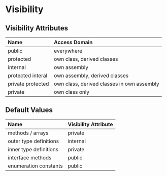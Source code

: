 # Visibility
## Visibility Attributes
|Name|Access Domain|
|:---|:---|
|public|everywhere|
|protected|own class, derived classes|
|internal|own assembly|
|protected interal|own assembly, derived classes|
|private protected|own class, derived classes in own assembly|
|private|own class only|

## Default Values
|Name|Visibility Attribute|
|:---|:---|
|methods / arrays|private|
|outer type definitions|internal|
|inner type definitions|private|
|interface methods|public|
|enumeration constants|public|
